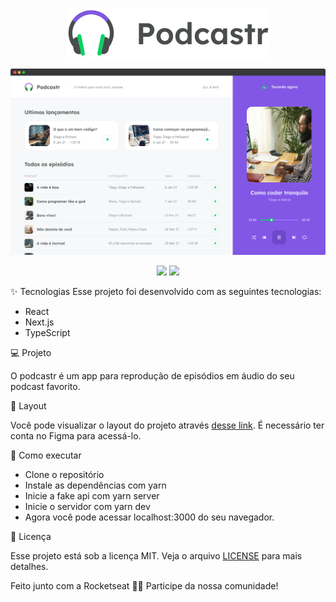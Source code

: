 <p align="center">
  <img src="https://github.com/PedroHenriqueFernandes/podcastr/blob/main/public/logo.svg" />
</p>

<p align="center">
  <img src="https://github.com/PedroHenriqueFernandes/podcastr/blob/main/public/podcastrscreenshot.png" />
</p>

<p align="center">
  <img src="https://camo.githubusercontent.com/45d862ef64a7b27d57a2c0f741e005d2664bf4099a4fa4a7af23a7483f3f4376/68747470733a2f2f696d672e736869656c64732e696f2f7374617469632f76313f6c6162656c3d6c6963656e7365266d6573736167653d4d495426636f6c6f723d383235374535266c6162656c436f6c6f723d303030303030" />
  <img src="https://camo.githubusercontent.com/6e642f4d22edec80ffbd550385101a8773b7f157be02054e54a6a5f29bce5b3e/68747470733a2f2f696d672e736869656c64732e696f2f7374617469632f76313f6c6162656c3d4e4c57266d6573736167653d303526636f6c6f723d383235374535266c6162656c436f6c6f723d303030303030" />
</p>

✨ Tecnologias
Esse projeto foi desenvolvido com as seguintes tecnologias:

* React
* Next.js
* TypeScript

💻 Projeto 

O podcastr é um app para reprodução de episódios em áudio do seu podcast favorito.

🔖 Layout 

Você pode visualizar o layout do projeto através [desse link](https://www.figma.com/file/UwFEntsHpHYJlHNQAQr4gA/Podcastr/duplicate). É necessário ter conta no Figma para acessá-lo.

🚀 Como executar 

* Clone o repositório
* Instale as dependências com yarn
* Inicie a fake api com yarn server
* Inicie o servidor com yarn dev
* Agora você pode acessar localhost:3000 do seu navegador.

📄 Licença 

Esse projeto está sob a licença MIT. Veja o arquivo [LICENSE](https://github.com/rocketseat-education/nlw-06-reactjs/blob/master/LICENSE.md) para mais detalhes.

Feito junto com a Rocketseat 👋🏻 Participe da nossa comunidade!

